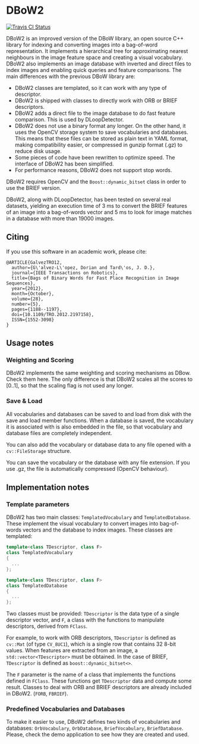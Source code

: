 DBoW2
=====

[![Travis CI Status](https://api.travis-ci.org/shinsumicco/DBoW2.svg)](https://travis-ci.org/shinsumicco/DBoW2)

DBoW2 is an improved version of the DBoW library, an open source C++ library for indexing and converting images into a bag-of-word representation. It implements a hierarchical tree for approximating nearest neighbours in the image feature space and creating a visual vocabulary. DBoW2 also implements an image database with inverted and direct files to index images and enabling quick queries and feature comparisons. The main differences with the previous DBoW library are:

* DBoW2 classes are templated, so it can work with any type of descriptor.
* DBoW2 is shipped with classes to directly work with ORB or BRIEF descriptors.
* DBoW2 adds a direct file to the image database to do fast feature comparison. This is used by DLoopDetector.
* DBoW2 does not use a binary format any longer. On the other hand, it uses the OpenCV storage system to save vocabularies and databases. This means that these files can be stored as plain text in YAML format, making compatibility easier, or compressed in gunzip format (.gz) to reduce disk usage.
* Some pieces of code have been rewritten to optimize speed. The interface of DBoW2 has been simplified.
* For performance reasons, DBoW2 does not support stop words.

DBoW2 requires OpenCV and the `Boost::dynamic_bitset` class in order to use the BRIEF version.

DBoW2, along with DLoopDetector, has been tested on several real datasets, yielding an execution time of 3 ms to convert the BRIEF features of an image into a bag-of-words vector and 5 ms to look for image matches in a database with more than 19000 images.

## Citing

If you use this software in an academic work, please cite:

```
@ARTICLE{GalvezTRO12,
  author={G\'alvez-L\'opez, Dorian and Tard\'os, J. D.},
  journal={IEEE Transactions on Robotics},
  title={Bags of Binary Words for Fast Place Recognition in Image Sequences},
  year={2012},
  month={October},
  volume={28},
  number={5},
  pages={1188--1197},
  doi={10.1109/TRO.2012.2197158},
  ISSN={1552-3098}
}
```

## Usage notes

### Weighting and Scoring

DBoW2 implements the same weighting and scoring mechanisms as DBow. Check them here. The only difference is that DBoW2 scales all the scores to [0..1], so that the scaling flag is not used any longer.

### Save & Load

All vocabularies and databases can be saved to and load from disk with the save and load member functions. When a database is saved, the vocabulary it is associated with is also embedded in the file, so that vocabulary and database files are completely independent.

You can also add the vocabulary or database data to any file opened with a `cv::FileStorage` structure.

You can save the vocabulary or the database with any file extension. If you use .gz, the file is automatically compressed (OpenCV behaviour).

## Implementation notes

### Template parameters

DBoW2 has two main classes: `TemplatedVocabulary` and `TemplatedDatabase`. These implement the visual vocabulary to convert images into bag-of-words vectors and the database to index images. These classes are templated:

```cpp
template<class TDescriptor, class F>
class TemplatedVocabulary
{
  ...
};

template<class TDescriptor, class F>
class TemplatedDatabase
{
  ...
};
```

Two classes must be provided: `TDescriptor` is the data type of a single descriptor vector, and `F`, a class with the functions to manipulate descriptors, derived from `FClass`.

For example, to work with ORB descriptors, `TDescriptor` is defined as `cv::Mat` (of type `CV_8UC1`), which is a single row that contains 32 8-bit values. When features are extracted from an image, a `std::vector<TDescriptor>` must be obtained. In the case of BRIEF, `TDescriptor` is defined as `boost::dynamic_bitset<>`.

The `F` parameter is the name of a class that implements the functions defined in `FClass`. These functions get `TDescriptor` data and compute some result. Classes to deal with ORB and BRIEF descriptors are already included in DBoW2. (`FORB`, `FBRIEF`).

### Predefined Vocabularies and Databases

To make it easier to use, DBoW2 defines two kinds of vocabularies and databases: `OrbVocabulary`, `OrbDatabase`, `BriefVocabulary`, `BriefDatabase`. Please, check the demo application to see how they are created and used.
